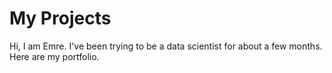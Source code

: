 # My Projects
Hi, I am Emre. I've been trying to be a data scientist for about a few months. Here are my portfolio.

